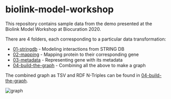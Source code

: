 # biolink-model-workshop

This repository contains sample data from the demo presented at the Biolink Model Workshop at Biocuration 2020.


There are 4 folders, each corresponding to a particular data transformation:
- [01-stringdb](01-stringdb) - Modeling interactions from STRING DB
- [02-mapping](02-mapping) - Mapping protein to their corresponding gene
- [03-metadata](03-metadata) - Representing gene with its metadata
- [04-build-the-graph](04-build-the-graph) - Combining all the above to make a graph


The combined graph as TSV and RDF N-Triples can be found in [04-build-the-graph](04-build-the-graph).



![graph](04-build-the-graph/graph.png)




